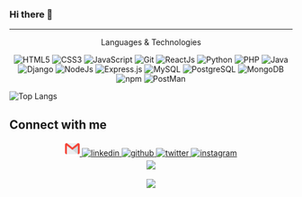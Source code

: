 ### Hi there 👋
 
 ---
<p align="center">
 Languages & Technologies
</p>

<p align="center"> 
 <img alt="HTML5" src="https://img.shields.io/badge/html5-%23E34F26.svg?&style=for-the-badge&logo=html5&logoColor=white" />
 <img alt="CSS3" src="https://img.shields.io/badge/css3-%231572B6.svg?&style=for-the-badge&logo=css3&logoColor=white" />
 <img alt="JavaScript" src="https://img.shields.io/badge/javascript-%23323330.svg?&style=for-the-badge&logo=javascript&logoColor=%23F7DF1E" />
 <img alt="Git" src="https://img.shields.io/badge/Git-F05032?style=for-the-badge&logo=git&logoColor=white" />
 <img alt="ReactJs" src="https://img.shields.io/badge/React-20232A?style=for-the-badge&logo=react&logoColor=61DAFB" /> 
 <img alt="Python" src="https://img.shields.io/badge/python-%2314354C.svg?style=for-the-badge&logo=python&logoColor=white"/>
 <img alt="PHP" src="https://img.shields.io/badge/Postman-FF6C37?style=for-the-badge&logo=postman&logoColor=white" />
 <img alt="Java" src="https://img.shields.io/badge/java-%23ED8B00.svg?&style=for-the-badge&logo=java&logoColor=white" />
 <img alt="Django" src="https://img.shields.io/badge/django-%23092E20.svg?style=for-the-badge&logo=django&logoColor=white" /> 
 <img alt="NodeJs" src="https://img.shields.io/badge/Node.js-339933?style=for-the-badge&logo=nodedotjs&logoColor=white" />
 <img alt="Express.js" src="https://img.shields.io/badge/Express.js-000000?style=for-the-badge&logo=express&logoColor=white" />
 <img alt="MySQL" src="https://img.shields.io/badge/MySQL-13137A?style=for-the-badge&logo=mysql&logoColor=white" /> 
 <img alt="PostgreSQL" src="https://img.shields.io/badge/PostgreSQL-347A13?style=for-the-badge&logo=postgresql&logoColor=white" />
 <img alt="MongoDB" src="https://img.shields.io/badge/MongoDB-lightgreen?style=for-the-badge&logo=mongodb&logoColor=4EA94B" /> 
 <img alt="npm" src="https://img.shields.io/badge/npm-CB3837?style=for-the-badge&logo=npm&logoColor=white" />
 <img alt="PostMan" src="https://img.shields.io/badge/php-%23777BB4.svg?style=for-the-badge&logo=php&logoColor=white" />
</p> 




![Top Langs](https://github-readme-stats.vercel.app/api/top-langs/?username=SheilaFundora&layout=compact&langs_count=6)


## Connect with me  
<div align="center">
<a href="mailto:sheilafundora04@gmail.com">
<img alt="Gmail" width="26px" src="https://github.com/SheilaFundora/SheilaFundora/blob/master/asset/Gmail.svg" />
</a>
<a href="https:https://www.linkedin.com/in/sheila-fundora-7789b7215/" target="_blank">
<img src=https://img.shields.io/badge/linkedin-%231E77B5.svg?&style=for-the-badge&logo=linkedin&logoColor=white alt=linkedin style="margin-bottom: 5px;" />
</a>
<a href="https://github.com/SheilaFundora" target="_blank">
<img src=https://img.shields.io/badge/github-%2324292e.svg?&style=for-the-badge&logo=github&logoColor=white alt=github style="margin-bottom: 5px;" />
</a>
<a href="https://twitter.com/sheila_fundora" target="_blank">
<img src=https://img.shields.io/badge/twitter-%2300acee.svg?&style=for-the-badge&logo=twitter&logoColor=white alt=twitter style="margin-bottom: 5px;" />
</a>
<a href="https://www.instagram.com/sheyfg04/" target="_blank">
<img src=https://img.shields.io/badge/instagram-%23000000.svg?&style=for-the-badge&logo=instagram&logoColor=white alt=instagram style="margin-bottom: 5px;" />
</a>
</div>

<div align="center">
<img src="https://img.shields.io/github/followers/SheilaFundora.svg?style=social&label=Follow"></img>

<img src="https://gpvc.arturio.dev/SheilaFundora"></img>
</div>
